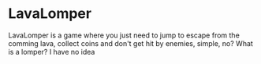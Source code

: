 # LavaLomper

LavaLomper is a game where you just need to jump to escape from the comming lava, collect coins and don't get hit by enemies, simple, no?
What is a lomper? 
  I have no idea
 

